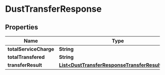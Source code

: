 

# DustTransferResponse


## Properties

| Name | Type | Description | Notes |
|------------ | ------------- | ------------- | -------------|
|**totalServiceCharge** | **String** |  |  [optional] |
|**totalTransfered** | **String** |  |  [optional] |
|**transferResult** | [**List&lt;DustTransferResponseTransferResultInner&gt;**](DustTransferResponseTransferResultInner.md) |  |  [optional] |



